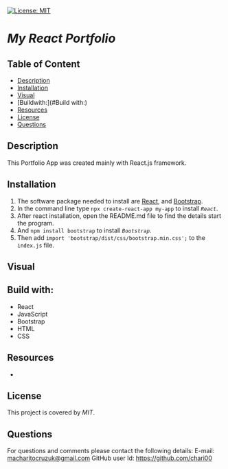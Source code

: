 [![License: MIT](https://img.shields.io/badge/License-MIT-yellow.svg)](https://opensource.org/licenses/MIT)

# ***My React Portfolio***

## Table of Content

- [Description](#Description)
- [Installation](#Installation)
- [Visual](#Visual)
- [Buildwith:](#Build with:)
- [Resources](#Resources)
- [License](#License)
- [Questions](#Questions)

## Description

This Portfolio App was created mainly with React.js framework.

## Installation

1. The software package needed to install are [React](https://reactjs.org/docs/getting-started.html), and [Bootstrap](https://react-bootstrap.github.io/getting-started/introduction/).
2. In the command line type `npx create-react-app my-app` to install _`React`_.
3. After react installation, open the README.md file to find the details start the program.
4. And `npm install bootstrap` to install _`Bootstrap`_.
5. Then add `import 'bootstrap/dist/css/bootstrap.min.css';` to the `index.js` file.

## Visual

####

## Build with:

- React
- JavaScript
- Bootstrap
- HTML
- CSS

## Resources

-

## License

This project is covered by _MIT_.

## Questions

For questions and comments please contact the following details:
E-mail: macharitocruzuk@gmail.com
GitHub user Id: https://github.com/chari00
